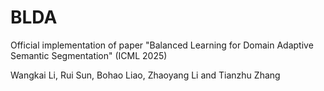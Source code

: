 # BLDA
Official implementation of paper "Balanced Learning for Domain Adaptive Semantic Segmentation" (ICML 2025)

Wangkai Li, Rui Sun, Bohao Liao, Zhaoyang Li and Tianzhu Zhang
